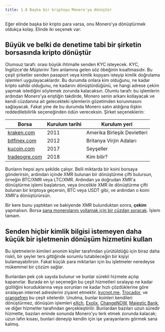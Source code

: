 ```yaml
---
title: 1.8 Başka bir kriptoyu Monero'ya dönüştür
---
```


Eğer elinde başka bir kripto para varsa, onu Monero'ya dönüştürmek
oldukça kolay.  Elinde iki seçenek var:

## Büyük ve belki de denetime tabi bir şirketin borsasında kripto dönüştür

Olumsuz tarafı: orası büyük ihtimalle senden KYC isteyecek.  KYC,
İngilizce'de _Müşterini Tanı_ anlamına gelen söz öbeğinin
kısaltmasıdır.  Bu çeşit şirketler senden pasaport veya kimlik kopyanı
isteyip kimlik doğrulama işlemleri uygulayacaklardır.  Bu durumda
onlara kim olduğunu, ne kadar kripto sahibi olduğunu, ne kadarını
dönüştürdüğünü, ve hangi adrese çekim yapmak istediğini söylemek
zorunda kalacaksın.  Olumlu tarafı: bu işlemlerin ardından Monero'ya
eriştiğin takdirde, Monero senin arkanı kollayacak ve kendi cüzdanına
ait gelecekteki işlemlerin gözetimden korunmasını sağlayacak.  Fakat
yine de bu durumda Monero satın aldığına ilişkin reddedilebilirlik
seçeneğinden ödün vereceksin.  Şirket seçeneklerin:

| Borsa                                     | Kurulum tarihi | Kurulum yeri                |
|-------------------------------------------|----------------|-----------------------------|
| [kraken.com](https://www.kraken.com/)     | 2011           | Amerika Birleşik Devletleri |
| [bitfinex.com](https://www.bitfinex.com/) | 2012           | Britanya Virjin Adaları     |
| [kucoin.com](https://www.kucoin.com/)     | 2017           | Seyşeller                   |
| [tradeogre.com](https://tradeogre.com/)   | 2018           | Kim bilir?                  |

Bunların hepsi aynı şekilde çalışır.  Belli miktarda bir koini borsaya
gönderirsin, ardından içinde XMR bulunan bir dönüştürme çifti
bulursun, örneğin BTC/XMR veya LTC/XMR.  Ardından ya doğrudan XMR'a
dönüştürme işlemi başlatırsın, veya öncelikle XMR ile dönüştürme çifti
bulunan bir kriptoya geçersin, BTC veya USDT gibi, ve ardından o koini
XMR'a dönüştürürsün.

Bir kere bunu yaptıktan ve bakiyende XMR bulunduktan sonra, **çekim**
yapmalısın.  Borsa [sana monerolarını yollamak için bir cüzdan
soracak](1.11_receive_monero.md).  İşlem tamam.

## Senden hiçbir kimlik bilgisi istemeyen daha küçük bir işletmenin dönüşüm hizmetini kullan

Bu işletmelerin kimileri anonim kişiler tarafından yürütüldüğü için 
biraz daha riskli, bir şeyler ters gittiğinde sorumlu tutabileceğin 
bir kişiyi bulamayabilirsin.  Fakat küçük para miktarları için bu 
işletmeler neredeyse mükemmel bir çözüm sağlar.

Bunlardan pek çok sayıda bulunur ve bunlar sürekli hizmete açılıp
kapanırlar.  Burada en iyi seçeneğin bu çeşit hizmetleri sıralayıp ne
kadar gizliliğini koruduklarına veya sorunları ne kadar hızlı
çözdüklerine göre sıralayan internet adreslerini ziyaret etmektir.
[kycnot.me](https://kycnot.me/), [Trocador](https://trocador.app/), ve
[orangefren](https://orangefren.com/) bu çeşit sitelerdir.  Unutma,
bunlar koinleri kendileri dönüştürmez, dönüşüm işlemleri
[eXch](https://exch.cx/), [Exolix](https://exolix.com/),
[ChangeNOW](https://changenow.io/), [Majestic
Bank](https://majesticbank.sc/), ve diğer hizmetler tarafından
gerçekleştirilir.  Bunlardan bazıları uzun süredir hizmette, bazıları
eninde sonunda Monero'yu terk etmek zorunda kalacak; uzun lafın
kısası, bunlari deneyip kendin için işe yarayanlarını görmek sana
kalmış.

